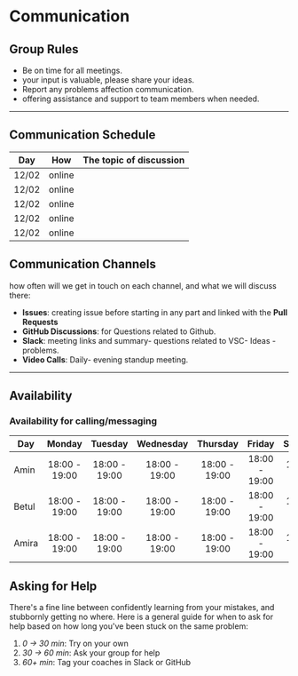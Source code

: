 # Communication

## Group Rules

- Be on time for all meetings.
- your input is valuable, please share your ideas.
- Report any problems affection communication.
- offering assistance and support to team members when needed.

---

## Communication Schedule

| Day   |  How   | The topic of discussion|
| ----- | :----: | -----------------------|
| 12/02 | online |                        |
| 12/02 | online |                        |
| 12/02 | online |                        |           
| 12/02 | online |                        |
| 12/02 | online |                        |

## Communication Channels

how often will we get in touch on each channel, and what we will discuss there:

- **Issues**: creating issue before starting in any part and linked with the
  **Pull Requests**
- **GitHub Discussions**: for Questions related to Github.
- **Slack**: meeting links and summary- questions related to VSC- Ideas -
  problems.
- **Video Calls**: Daily- evening standup meeting.

---

## Availability

### Availability for calling/messaging

| Day   |    Monday     |    Tuesday    |   Wednesday   |   Thursday    |    Friday     |   Saturday    |    Sunday     |
| ----- | :-----------: | :-----------: | :-----------: | :-----------: | :-----------: | :-----------: | :-----------: |
| Amin  | 18:00 - 19:00 | 18:00 - 19:00 | 18:00 - 19:00 | 18:00 - 19:00 | 18:00 - 19:00 | 18:00 - 19:00 | 18:00 - 19:00 |
| Betul | 18:00 - 19:00 | 18:00 - 19:00 | 18:00 - 19:00 | 18:00 - 19:00 | 18:00 - 19:00 | 18:00 - 19:00 | 18:00 - 19:00 |
| Amira | 18:00 - 19:00 | 18:00 - 19:00 | 18:00 - 19:00 | 18:00 - 19:00 | 18:00 - 19:00 | 18:00 - 19:00 | 20:00 - 19:00 |

## Asking for Help

There's a fine line between confidently learning from your mistakes, and
stubbornly getting no where. Here is a general guide for when to ask for help
based on how long you've been stuck on the same problem:

1. _0 -> 30 min_: Try on your own
2. _30 -> 60 min_: Ask your group for help
3. _60+ min_: Tag your coaches in Slack or GitHub
